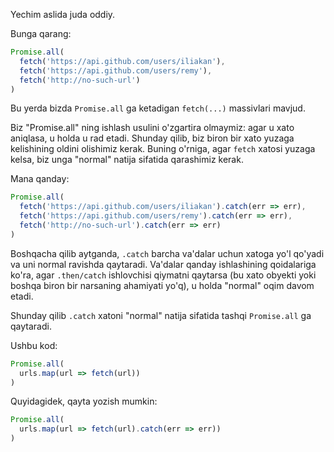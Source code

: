 Yechim aslida juda oddiy.

Bunga qarang:

```js
Promise.all(
  fetch('https://api.github.com/users/iliakan'),
  fetch('https://api.github.com/users/remy'),
  fetch('http://no-such-url')
)
```

Bu yerda bizda `Promise.all` ga ketadigan `fetch(...)` massivlari mavjud.

Biz "Promise.all" ning ishlash usulini o'zgartira olmaymiz: agar u xato aniqlasa, u holda u rad etadi. Shunday qilib, biz biron bir xato yuzaga kelishining oldini olishimiz kerak. Buning o'rniga, agar `fetch` xatosi yuzaga kelsa, biz unga "normal" natija sifatida qarashimiz kerak.

Mana qanday:

```js
Promise.all(
  fetch('https://api.github.com/users/iliakan').catch(err => err),
  fetch('https://api.github.com/users/remy').catch(err => err),
  fetch('http://no-such-url').catch(err => err)
)
```

Boshqacha qilib aytganda, `.catch` barcha va'dalar uchun xatoga yo'l qo'yadi va uni normal ravishda qaytaradi. Va'dalar qanday ishlashining qoidalariga ko'ra, agar `.then/catch` ishlovchisi qiymatni qaytarsa (bu xato obyekti yoki boshqa biron bir narsaning ahamiyati yo'q), u holda "normal" oqim davom etadi.

Shunday qilib `.catch` xatoni "normal" natija sifatida tashqi `Promise.all` ga qaytaradi.

Ushbu kod:
```js
Promise.all(
  urls.map(url => fetch(url))
)
```

Quyidagidek, qayta yozish mumkin:

```js
Promise.all(
  urls.map(url => fetch(url).catch(err => err))
)
```

